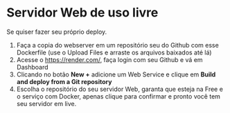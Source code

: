 # Servidor Web de uso livre
Se quiser fazer seu próprio deploy. 
1. Faça a copia do webserver em um repositório seu do Github com esse Dockerfile (use o Upload Files e arraste os arquivos baixados até lá)
2. Acesse o https://render.com/, faça login com seu Github e vá em Dashboard
3. Clicando no botão <b>New +</b> adicione um Web Service e clique em <b>Build and deploy from a Git repository</b>
4. Escolha o repositório do seu servidor Web, garanta que esteja na Free e o serviço com Docker, apenas clique para confirmar e pronto você tem seu servidor em live.